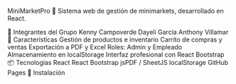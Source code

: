 MiniMarketPro 🛒
Sistema web de gestión de minimarkets, desarrollado en React.

👥 Integrantes del Grupo
Kenny Campoverde
Dayeli García
Anthony Villamar
🚀 Características
Gestión de productos e inventario
Carrito de compras y ventas
Exportación a PDF y Excel
Roles: Admin y Empleado
Almacenamiento en localStorage
Interfaz profesional con React Bootstrap
📦 Tecnologías
React
React Bootstrap
jsPDF / SheetJS
localStorage
GitHub Pages
🔧 Instalación
